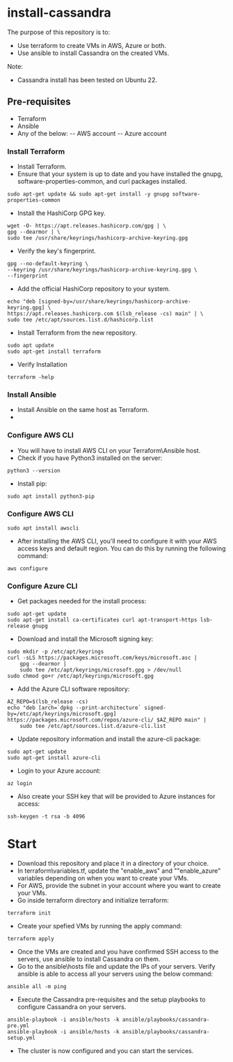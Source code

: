 # install-cassandra

The purpose of this repository is to:
- Use terraform to create VMs in AWS, Azure or both.
- Use ansible to install Cassandra on the created VMs.

Note:
- Cassandra install has been tested on Ubuntu 22.

## Pre-requisites

- Terraform
- Ansible
- Any of the below:
-- AWS account
-- Azure account

### Install Terraform

- Install Terraform.
- Ensure that your system is up to date and you have installed the gnupg, software-properties-common, and curl packages installed.
```
sudo apt-get update && sudo apt-get install -y gnupg software-properties-common
```
- Install the HashiCorp GPG key.
```
wget -O- https://apt.releases.hashicorp.com/gpg | \
gpg --dearmor | \
sudo tee /usr/share/keyrings/hashicorp-archive-keyring.gpg
```
- Verify the key's fingerprint.
```
gpg --no-default-keyring \
--keyring /usr/share/keyrings/hashicorp-archive-keyring.gpg \
--fingerprint
```
- Add the official HashiCorp repository to your system.
```
echo "deb [signed-by=/usr/share/keyrings/hashicorp-archive-keyring.gpg] \
https://apt.releases.hashicorp.com $(lsb_release -cs) main" | \
sudo tee /etc/apt/sources.list.d/hashicorp.list
```
- Install Terraform from the new repository.
```
sudo apt update
sudo apt-get install terraform
```
- Verify Installation
```
terraform -help
```

### Install Ansible

- Install Ansible on the same host as Terraform.
- 

### Configure AWS CLI

- You will have to install AWS CLI on your Terraform\Ansible host.
- Check if you have Python3 installed on the server:
```
python3 --version
```
- Install pip:
```
sudo apt install python3-pip
```

### Configure AWS CLI
```
sudo apt install awscli
```
- After installing the AWS CLI, you'll need to configure it with your AWS access keys and default region. You can do this by running the following command:
```
aws configure
```

### Configure Azure CLI
- Get packages needed for the install process:
```
sudo apt-get update
sudo apt-get install ca-certificates curl apt-transport-https lsb-release gnupg
```
- Download and install the Microsoft signing key:
```
sudo mkdir -p /etc/apt/keyrings
curl -sLS https://packages.microsoft.com/keys/microsoft.asc |
    gpg --dearmor |
    sudo tee /etc/apt/keyrings/microsoft.gpg > /dev/null
sudo chmod go+r /etc/apt/keyrings/microsoft.gpg
```
- Add the Azure CLI software repository:
```
AZ_REPO=$(lsb_release -cs)
echo "deb [arch=`dpkg --print-architecture` signed-by=/etc/apt/keyrings/microsoft.gpg] https://packages.microsoft.com/repos/azure-cli/ $AZ_REPO main" |
    sudo tee /etc/apt/sources.list.d/azure-cli.list
```
- Update repository information and install the azure-cli package:
```
sudo apt-get update
sudo apt-get install azure-cli
```
- Login to your Azure account:
```
az login
```
- Also create your SSH key that will be provided to Azure instances for access:
```
ssh-keygen -t rsa -b 4096
```

# Start

- Download this repository and place it in a directory of your choice.
- In terraform\variables.tf, update the "enable_aws" and ""enable_azure" variables depending on when you want to create your VMs.
- For AWS, provide the subnet in your account where you want to create your VMs.
- Go inside terraform directory and initialize terraform:
```
terraform init
```
- Create your spefied VMs by running the apply command:
```
terraform apply
```
- Once the VMs are created and you have confirmed SSH access to the servers, use ansible to install Cassandra on them.
- Go to the ansible\hosts file and update the IPs of your servers. Verify ansible is able to access all your servers using the below command:
```
ansible all -m ping
```
- Execute the Cassandra pre-requisites and the setup playbooks to configure Cassandra on your servers.
```
ansible-playbook -i ansible/hosts -k ansible/playbooks/cassandra-pre.yml
ansible-playbook -i ansible/hosts -k ansible/playbooks/cassandra-setup.yml
```
- The cluster is now configured and you can start the services.
